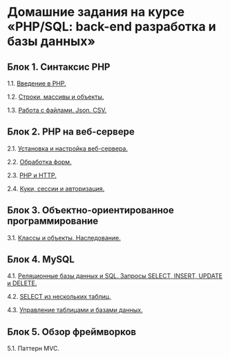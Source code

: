 # Домашние задания на курсе «PHP/SQL: back-end разработка и базы данных»

## Блок 1. Синтаксис PHP
1.1. [Введение в PHP.](./intro)  

1.2. [Строки, массивы и объекты.](./string-array/)  

1.3. [Работа с файлами. Json. CSV.](./files/)  


## Блок 2. PHP на веб-сервере
2.1. [Установка и настройка веб-сервера.](https://github.com/netology-code/php-homeworks/tree/master/server)  

2.2. [Обработка форм.](https://github.com/netology-code/php-homeworks/tree/master/forms)  

2.3. [PHP и HTTP.](https://github.com/netology-code/php-homeworks/tree/master/http)  

2.4. [Куки, сессии и авторизация.](https://github.com/netology-code/php-homeworks/tree/master/session)  


## Блок 3. Объектно-ориентированное программирование
3.1. [Классы и объекты. Наследование.](https://github.com/netology-code/php-homeworks/tree/master/class)  


## Блок 4. MySQL
4.1. [Реляционные базы данных и SQL. Запросы SELECT, INSERT, UPDATE и DELETE.](https://github.com/netology-code/php-homeworks/tree/master/sql)  

4.2. [SELECT из нескольких таблиц.](https://github.com/netology-code/php-homeworks/tree/master/join)  

4.3. [Управление таблицами и базами данных.](https://github.com/netology-code/php-homeworks/tree/master/manage)  


## Блок 5. Обзор фреймворков
5.1. Паттерн MVC.
